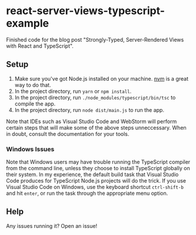 # react-server-views-typescript-example
Finished code for the blog post "Strongly-Typed, Server-Rendered Views with React and TypeScript".

## Setup

1. Make sure you've got Node.js installed on your machine. [nvm](https://github.com/creationix/nvm) is a great way to do that.
2. In the project directory, run `yarn` or `npm install`.
3. In the project directory, run `./node_modules/typescript/bin/tsc` to compile the app.
4. In the project directory, run `node dist/main.js` to run the app.

Note that IDEs such as Visual Studio Code and WebStorm will perform certain steps that will make some of the above steps unneccessary. When in doubt, consult the documentation for your tools.

### Windows Issues

Note that Windows users may have trouble running the TypeScript compiler from the command line, unless they choose to install TypeScript globally on their system. In my experience, the default build task that Visual Studio Code produces for TypeScript Node.js projects will do the trick. If you use Visual Studio Code on Windows, use the keyboard shortcut `ctrl-shift-b` and hit `enter`, or run the task through the appropriate menu option.

## Help

Any issues running it? Open an issue!
